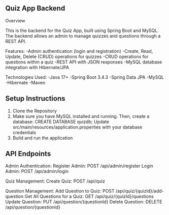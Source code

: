 Quiz App Backend
---------------------
Overview

This is the backend for the Quiz App, built using Spring Boot and MySQL. The backend allows an admin to manage quizzes and questions through a REST API.

Features:
-Admin authentication (login and registration)
-Create, Read, Update, Delete (CRUD) operations for quizzes
-CRUD operations for questions within a quiz
-REST API with JSON responses
-MySQL database integration with Hibernate/JPA

Technologies Used:
-Java 17+
-Spring Boot 3.4.3
-Spring Data JPA
-MySQL
-Hibernate
-Maven

Setup Instructions
----------------------------------
1. Clone the Repository
2. Make sure you have MySQL installed and running. Then, create a database:
   CREATE DATABASE quizdb;
   Update src/main/resources/application.properties with your database credentials
3. Build and run the application

API Endpoints
---------------------------------
Admin Authentication:
Register Admin: POST /api/admin/register
Login Admin: POST /api/admin/login

Quiz Management:
Create Quiz: POST /api/quiz

Question Management:
Add Question to Quiz: POST /api/quiz/{quizId}/add-question
Get All Questions for a Quiz: GET /api/quiz/{quizId}/questions
Update Question: PUT /api/question/{questionId}
Delete Question: DELETE /api/question/{questionId}
